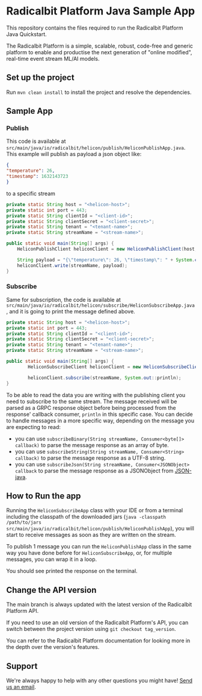 # Radicalbit Platform Java Sample App
This repository contains the files required to run the Radicalbit Platform Java Quickstart.

The Radicalbit Platform is a simple, scalable, robust, code-free and generic platform to enable and productise the next generation of "online modified", real-time event stream ML/AI models.

## Set up the project

Run `mvn clean install` to install the project and resolve the dependencies.

## Sample App
### Publish
This code is available at `src/main/java/io/radicalbit/helicon/publish/HeliconPublishApp.java`. This example will publish as payload a json object like:
```json
{
"temperature": 26,
"timestamp": 1632143723
}
```
to a specific stream
```java
private static String host = "<helicon-host>";
private static int port = 443;
private static String clientId = "<client-id>";
private static String clientSecret = "<client-secret>";
private static String tenant = "<tenant-name>";
private static String streamName = "<stream-name>";

public static void main(String[] args) {
    HeliconPublishClient heliconClient = new HeliconPublishClient(host, port, clientId, clientSecret, tenant);

    String payload = "{\"temperature\": 26, \"timestamp\": " + System.currentTimeMillis() + "}";
    heliconClient.write(streamName, payload);
}
```
### Subscribe
Same for subscription, the code is available at `src/main/java/io/radicalbit/helicon/subscribe/HeliconSubscribeApp.java`, and it is going to print the message defined above.
```java
private static String host = "<helicon-host>";
private static int port = 443;
private static String clientId = "<client-id>";
private static String clientSecret = "<client-secret>";
private static String tenant = "<tenant-name>";
private static String streamName = "<stream-name>";

public static void main(String[] args) {
        HeliconSubscribeClient heliconClient = new HeliconSubscribeClient(host, port, clientId, clientSecret, tenant);

        heliconClient.subscribe(streamName, System.out::println);
}
```
To be able to read the data you are writing with the publishing client you need to subscribe to the same stream.
The message received will be parsed as a GRPC response object before being processed from the response' callback consumer, `println` in this specific case.
You can decide to handle messages in a more specific way, depending on the message you are expecting to read:
   * you can use `subscribeBinary(String streamName, Consumer<byte[]> callback)` to parse the message response as an array of byte.
   * you can use `subscribeString(String streamName, Consumer<String> callback)` to parse the message response as a UTF-8 string.
   * you can use `subscribeJson(String streamName, Consumer<JSONObject> callback` to parse the message response as a JSONObject from [JSON-java](https://github.com/stleary/JSON-java).

## How to Run the app

Running the `HeliconSubscribeApp` class with your IDE or from a terminal including the classpath of the downloaded jars (`java -classpath /path/to/jars src/main/java/io/radicalbit/helicon/publish/HeliconPublishApp`), you will start to receive messages as soon as they are written on the stream.

To publish 1 message you can run the `HeliconPublishApp` class in the same way you have done before for `HeliconSubscribeApp`, or, for multiple messages, you can wrap it in a loop.

You should see printed the response on the terminal.

## Change the API version

The main branch is always updated with the latest version of the Radicalbit Platform API.

If you need to use an old version of the Radicalbit Platform's API, you can switch between the project version using `git checkout tag_version`.

You can refer to the Radicalbit Platform documentation for looking more in the depth over the version's features.

## Support
We're always happy to help with any other questions you might have! [Send us an email](mailto:support@radicalbit.ai).
 